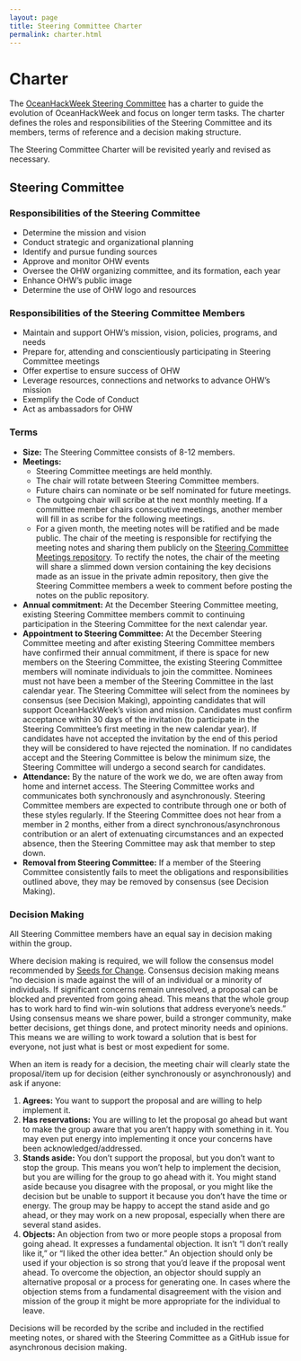 ```yaml
---
layout: page
title: Steering Committee Charter
permalink: charter.html
---
```



# Charter

The [OceanHackWeek Steering Committee](./steering_committee) has a charter to guide the evolution of OceanHackWeek and focus on longer term tasks. The charter defines the roles and responsibilities of the Steering Committee and its members, terms of reference and a decision making structure. 

The Steering Committee Charter will be revisited yearly and revised as necessary.

## Steering Committee

### Responsibilities of the Steering Committee

* Determine the mission and vision
* Conduct strategic and organizational planning
* Identify and pursue funding sources
* Approve and monitor OHW events
* Oversee the OHW organizing committee, and its formation, each year
* Enhance OHW’s public image
* Determine the use of OHW logo and resources

### Responsibilities of the Steering Committee Members

* Maintain and support OHW’s mission, vision, policies, programs, and needs
* Prepare for, attending and conscientiously participating in Steering Committee meetings
* Offer expertise to ensure success of OHW
* Leverage resources, connections and networks to advance OHW’s mission
* Exemplify the Code of Conduct
* Act as ambassadors for OHW

### Terms

- **Size:** The Steering Committee consists of 8-12 members. 
- **Meetings:**
	- Steering Committee meetings are held monthly.
	- The chair will rotate between Steering Committee members.
	- Future chairs can nominate or be self nominated for future meetings.
	- The outgoing chair will scribe at the next monthly meeting. If a committee member chairs consecutive meetings, another member will fill in as scribe for the following meetings.
	- For a given month, the meeting notes will be ratified and be made public. The chair of the meeting is responsible for rectifying the meeting notes and sharing them publicly on the [Steering Committee Meetings repository](https://github.com/oceanhackweek/SC_meetings). To rectify the notes, the chair of the meeting will share a slimmed down version containing the key decisions made as an issue in the private admin repository, then give the Steering Committee members a week to comment before posting the notes on the public repository.
- **Annual commitment:** At the December Steering Committee meeting, existing Steering Committee members commit to continuing participation in the Steering Committee for the next calendar year.
- **Appointment to Steering Committee:** At the December Steering Committee meeting and after existing Steering Committee members have confirmed their annual commitment, if there is space for new members on the Steering Committee, the existing Steering Committee members will nominate individuals to join the committee. Nominees must not have been a member of the Steering Committee in the last calendar year. The Steering Committee will select from the nominees by consensus (see Decision Making), appointing candidates that will support OceanHackWeek’s vision and mission. Candidates must confirm acceptance within 30 days of the invitation (to participate in the Steering Committee’s first meeting in the new calendar year). If candidates have not accepted the invitation by the end of this period they will be considered to have rejected the nomination. If no candidates accept and the Steering Committee is below the minimum size, the Steering Committee will undergo a second search for candidates.
- **Attendance:** By the nature of the work we do, we are often away from home and internet access. The Steering Committee works and communicates both synchronously and asynchronously. Steering Committee members are expected to contribute through one or both of these styles regularly. If the Steering Committee does not hear from a member in 2 months, either from a direct synchronous/asynchronous contribution or an alert of extenuating circumstances and an expected absence, then the Steering Committee may ask that member to step down.
- **Removal from Steering Committee:** If a member of the Steering Committee consistently fails to meet the obligations and responsibilities outlined above, they may be removed by consensus (see Decision Making).

### Decision Making

All Steering Committee members have an equal say in decision making within the group. 

Where decision making is required, we will follow the consensus model recommended by [Seeds for Change](https://www.seedsforchange.org.uk/consensus). Consensus decision making means “no decision is made against the will of an individual or a minority of individuals. If significant concerns remain unresolved, a proposal can be blocked and prevented from going ahead. This means that the whole group has to work hard to find win-win solutions that address everyone’s needs.” Using consensus means we share power, build a stronger community, make better decisions, get things done, and protect minority needs and opinions. This means we are willing to work toward a solution that is best for everyone, not just what is best or most expedient for some. 

When an item is ready for a decision, the meeting chair will clearly state the proposal/item up for decision (either synchronously or asynchronously) and ask if anyone:
1) **Agrees:** You want to support the proposal and are willing to help implement it.
2) **Has reservations:** You are willing to let the proposal go ahead but want to make the group aware that you aren’t happy with something in it. You may even put energy into implementing it once your concerns have been acknowledged/addressed.
3) **Stands aside:** You don’t support the proposal, but you don’t want to stop the group. This means you won’t help to implement the decision, but you are willing for the group to go ahead with it. You might stand aside because you disagree with the proposal, or you might like the decision but be unable to support it because you don’t have the time or energy. The group may be happy to accept the stand aside and go ahead, or they may work on a new proposal, especially when there are several stand asides.
4) **Objects:** An objection from two or more people stops a proposal from going ahead. It expresses a fundamental objection. It isn’t “I don’t really like it,” or “I liked the other idea better.” An objection should only be used if your objection is so strong that you’d leave if the proposal went ahead. To overcome the objection, an objector should supply an alternative proposal or a process for generating one. In cases where the objection stems from a fundamental disagreement with the vision and mission of the group it might be more appropriate for the individual to leave.

Decisions will be recorded by the scribe and included in the rectified meeting notes, or shared with the Steering Committee as a GitHub issue for asynchronous decision making. 

